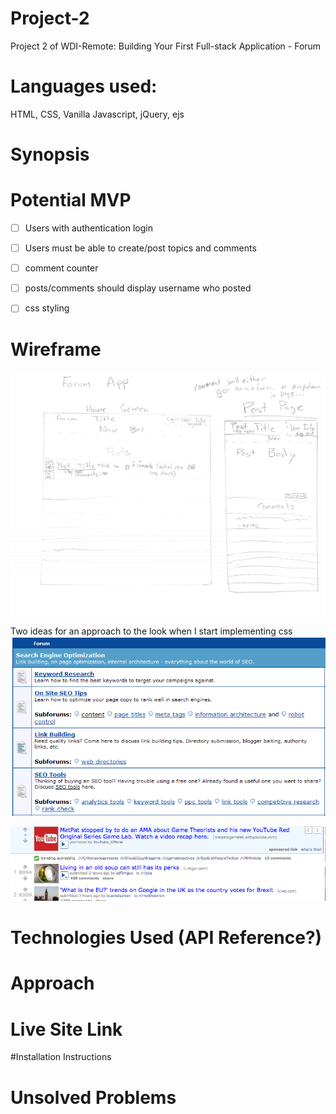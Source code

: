 # Project-2
Project 2 of WDI-Remote: Building Your First Full-stack Application - Forum

# Languages used:
HTML, CSS, Vanilla Javascript, jQuery, ejs

# Synopsis

# Potential MVP
- [ ] Users with authentication login
- [ ] Users must be able to create/post topics and comments
- [ ] comment counter
- [ ] posts/comments should display username who posted
- [ ] css styling


# Wireframe

![alt text](https://github.com/Arcdeamonofire/project-2/blob/master/devstuff/images/Wireframe.png)

Two ideas for an approach to the look when I start implementing css
![alt text](https://github.com/Arcdeamonofire/project-2/blob/master/devstuff/images/forum-thumb.png)

![alt text](https://github.com/Arcdeamonofire/project-2/blob/master/devstuff/images/reddit.png)

# Technologies Used (API Reference?)

# Approach


# Live Site Link

#Installation Instructions

# Unsolved Problems